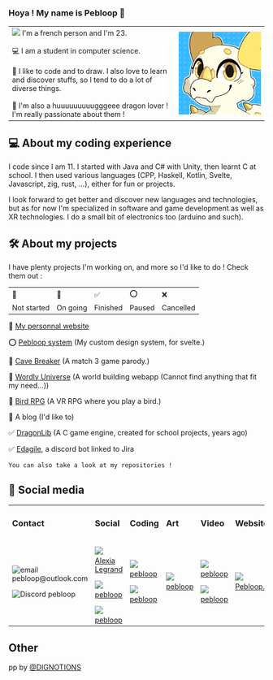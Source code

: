 ### Hoya ! My name is Pebloop 👋

<table>
    <tr>
        <td valign="center" width=65%>
            <img src="https://www.emoji.co.uk/files/google-emojis/flags-android/8235-flag-of-france.png" width=20px/> I'm a french person and I'm 23.
            <br/><br/>
            💻 I am a student in computer science.
            <br/><br/>
            🎨 I like to code and to draw. I also love to learn and discover stuffs, so I tend to do a lot of diverse things.
            <br/><br/>
            🐉 I'm also a huuuuuuuuugggeee dragon lover ! I'm really passionate about them !
        </td>
        <td valign="center"><img align='right' src="pp.gif" title="pp by @DIGNOTIONS on twitter"></td>
    </tr>
</table>

## 💻 About my coding experience

I code since I am 11. I started with Java and C# with Unity, then learnt C at school. I then used various languages (CPP, Haskell, Kotlin, Svelte, Javascript, zig, rust, ...), either for fun or projects.

I look forward to get better and discover new languages and technologies, but as for now I'm specialized in software and game development as well as XR technologies. I do a small bit of electronics too (arduino and such).

## 🛠️ About my projects

I have plenty projects I'm working on, and more so I'd like to do ! Check them out :

<table align="center">
    <tr>
        <td>
            🔳
        </td>
        <td>
            🔵
        </td>
        <td>
            ✅
        </td>
        <td>
            ⭕
        </td>
        <td>
            ❌
        </td>
    </tr>
    <tr>
        <td>
            Not started
        </td>
        <td>
            On going
        </td>
        <td>
            Finished
        </td>
        <td>
            Paused
        </td>
        <td>
            Cancelled
        </td>
    </tr>
</table>

🔵 [My personnal website](https://pebloop.dev/)

⭕ [Pebloop system](https://github.com/Pebloop/pebloop_system) (My custom design system, for svelte.)

🔵 [Cave Breaker](https://github.com/Pebloop/Cave-Breaker) (A match 3 game parody.)

🔵 [Wordly Universe](https://github.com/Pebloop/wordly) (A world building webapp (Cannot find anything that fit my need...))

🔵 [Bird RPG]() (A VR RPG where you play a bird.)

🔳 A blog (I'd like to)

✅ [DragonLib](https://github.com/Pebloop/libdragon) (A C game engine, created for school projects, years ago)

✅ [Edagile](https://github.com/Pebloop/Edagile), a discord bot linked to Jira

    You can also take a look at my repositories !

## 📧 Social media

<table align="center">
    <tr>
        <td>
            <h3> Contact </h3>
        </td>
        <td>
            <h3> Social </h3>
        </td>
        <td>
            <h3> Coding </h3>
        </td>
        <td>
            <h3> Art </h3>
        </td>
        <td>
            <h3> Video </h3>
        </td>
        <td>
            <h3> Website </h3>
        </td>
    </tr>
    <tr>
        <td>
            <p><img src="https://olc-wordpress-assets.s3.amazonaws.com/uploads/2020/05/new-email-icon.png" width=20px title="email"/>   pebloop@outlook.com</p>
            <p><img src="https://www.svgrepo.com/show/353655/discord-icon.svg" width=20px title="Discord"/>   pebloop</p>
        </td>
        <td>
            <p><a href="https://www.linkedin.com/in/pebloop/" title="LinkedIn"><img src="https://upload.wikimedia.org/wikipedia/commons/thumb/f/f8/LinkedIn_icon_circle.svg/2048px-LinkedIn_icon_circle.svg.png" width=20px>   Alexia Legrand</a></p>
            <p><a href="https://www.instagram.com/pebloop/" title="Instagram"><img src="https://cdn-icons-png.flaticon.com/512/174/174855.png" width=20px>   pebloop</a></p>
            <a href="https://bsky.app/profile/pebloop.bsky.social" title="Twitter"><img src="https://play-lh.googleusercontent.com/C5Uh9fZ4hAFm7SKrfDBdDZKgvDmDQO06aIBHlmPm3nLubNIz0RIl86E0CtI0RCHvoQva=w240-h480-rw" width=20px>  pebloop</a>
        </td>
        <td>
            <p><a href="https://www.codingame.com/profile/b0b5ffe6a96eab6334deed3b9e6142ab7562541" title="Codingame"><img src="https://cdn.worldvectorlogo.com/logos/codingame-1.svg" width=20px>  pebloop</a></p>
            <p><a href="https://www.root-me.org/Pebloop" title="RootMe"><img src="https://pbs.twimg.com/profile_images/925763062837252096/43MyHYBN_400x400.jpg" width=20px>  pebloop</a></p>
        </td>
        <td>
            <p><a href="https://www.deviantart.com/pebloop" title="DeviantArt"><img src="https://cdn-icons-png.flaticon.com/512/889/889091.png" width=20px>  pebloop</a></p>
        </td>
        <td>
            <p><a href="https://www.deviantart.com/pebloop" title="Youtube"><img src="https://upload.wikimedia.org/wikipedia/commons/thumb/0/09/YouTube_full-color_icon_%282017%29.svg/2560px-YouTube_full-color_icon_%282017%29.svg.png" width=20px>  pebloop</a></p>
            <p><a href="https://www.deviantart.com/pebloop" title="Twitch"><img src="https://icones.pro/wp-content/uploads/2021/05/symbole-twitch-logo-icone-violet.png" width=20px>  pebloop</a></p>
        </td>
        <td>
            <p><a href="https://pebloop.dev/" title="CodeNDragon"><img src="https://www.pebloop.dev/favicon.png" width=20px>  Pebloop.dev</a></p>
        </td>
    </tr>
</table>

## Other

pp by <a href="https://twitter.com/DIGNOTIONS">@DIGNOTIONS</href>

